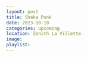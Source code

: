 ```yaml
---
layout: post
title: Shaka Ponk
date: 2023-10-10
categories: upcoming
location: Zenith La Villette
image: 
playlist: 
---
```

